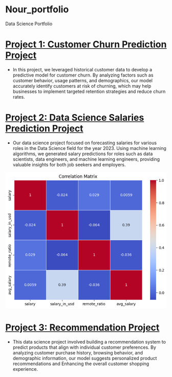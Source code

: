 # Nour_portfolio
Data Science Portfolio

# [Project 1: Customer Churn Prediction Project](https://github.com/Nournnabil/Projects/blob/main/Cust_Churn.ipynb) 

- In this project, we leveraged historical customer data to develop a predictive model for customer churn. By analyzing factors such as customer behavior, usage patterns, and demographics, our model accurately identify customers at risk of churning, which may help businesses to implement targeted retention strategies and reduce churn rates.

# [Project 2: Data Science Salaries Prediction Project](https://github.com/Nournnabil/Projects/blob/main/DS_field.ipynb)

- Our data science project focused on forecasting salaries for various roles in the Data Science field for the year 2023. Using machine learning algorithms, we generated salary predictions for roles such as data scientists, data engineers, and machine learning engineers, providing valuable insights for both job seekers and employers.

![](https://github.com/Nournnabil/Nour_portfolio/blob/main/images/corr_matx_salaries.png?raw=true)

# [Project 3: Recommendation Project](https://github.com/Nournnabil/Projects/blob/main/productRecomm.ipynb)

- This data science project involved building a recommendation system to predict products that align with individual customer preferences. By analyzing customer purchase history, browsing behavior, and demographic information, our model suggests personalized product recommendations and Enhancing the overall customer shopping experience.
